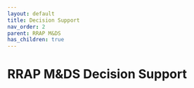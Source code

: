 ```yaml
---
layout: default
title: Decision Support
nav_order: 2
parent: RRAP M&DS
has_children: true
---
```


# RRAP M&DS Decision Support 